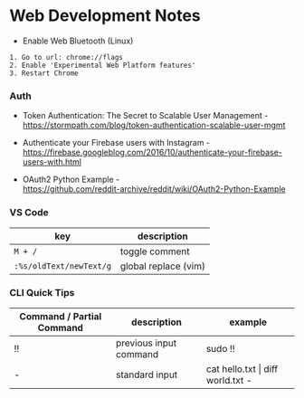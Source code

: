 # Web Development Notes

- Enable Web Bluetooth (Linux)
```
1. Go to url: chrome://flags
2. Enable 'Experimental Web Platform features'
3. Restart Chrome
```

### Auth
- Token Authentication: The Secret to Scalable User Management -  
https://stormpath.com/blog/token-authentication-scalable-user-mgmt

- Authenticate your Firebase users with Instagram -  
https://firebase.googleblog.com/2016/10/authenticate-your-firebase-users-with.html

- OAuth2 Python Example -  
https://github.com/reddit-archive/reddit/wiki/OAuth2-Python-Example

### VS Code

| key | description |
| ---- | ---- |
| ```M + /``` | toggle comment |
| ```:%s/oldText/newText/g``` | global replace (vim) |

### CLI Quick Tips
| Command / Partial Command | description | example |
| ---- | ---- | ---- |
| !! | previous input command | sudo !! |
| - | standard input | cat hello.txt \| diff world.txt - |
